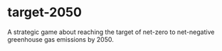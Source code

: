 # target-2050
A strategic game about reaching the target of net-zero to net-negative greenhouse gas emissions by 2050.
